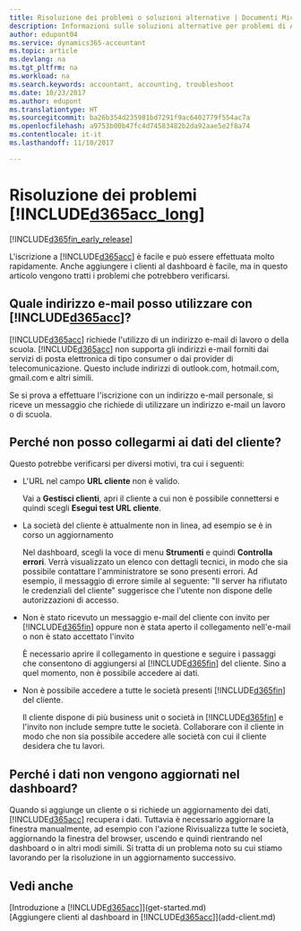 ```yaml
---
title: Risoluzione dei problemi o soluzioni alternative | Documenti Microsoft
description: Informazioni sulle soluzioni alternative per problemi di Accountant Hub per Dynamics 365.
author: edupont04
ms.service: dynamics365-accountant
ms.topic: article
ms.devlang: na
ms.tgt_pltfrm: na
ms.workload: na
ms.search.keywords: accountant, accounting, troubleshoot
ms.date: 10/23/2017
ms.author: edupont
ms.translationtype: HT
ms.sourcegitcommit: ba26b354d235981bd7291f9ac6402779f554ac7a
ms.openlocfilehash: a9753b00b47fc4d74583482b2da92aae5e2f8a74
ms.contentlocale: it-it
ms.lasthandoff: 11/10/2017

---
```

# <a name="troubleshooting-included365acclongincludesd365acclongmdmd"></a>Risoluzione dei problemi [!INCLUDE[d365acc_long](includes/d365acc_long_md.md)]
[!INCLUDE[d365fin_early_release](includes/d365fin_early_release.md.md)]

L'iscrizione a [!INCLUDE[d365acc](includes/d365acc_md.md)] è facile e può essere effettuata molto rapidamente. Anche aggiungere i clienti al dashboard è facile, ma in questo articolo vengono tratti i problemi che potrebbero verificarsi.

## <a name="what-email-address-can-i-use-with-included365accincludesd365accmdmd"></a>Quale indirizzo e-mail posso utilizzare con [!INCLUDE[d365acc](includes/d365acc_md.md)]?
[!INCLUDE[d365acc](includes/d365acc_md.md)] richiede l'utilizzo di un indirizzo e-mail di lavoro o della scuola. [!INCLUDE[d365acc](includes/d365acc_md.md)] non supporta gli indirizzi e-mail forniti dai servizi di posta elettronica di tipo consumer o dai provider di telecomunicazione. Questo include indirizzi di outlook.com, hotmail.com, gmail.com e altri simili.  

Se si prova a effettuare l'iscrizione con un indirizzo e-mail personale, si riceve un messaggio che richiede di utilizzare un indirizzo e-mail un lavoro o di scuola.  

## <a name="why-cant-i-connect-to-my-clients-data"></a>Perché non posso collegarmi ai dati del cliente?
Questo potrebbe verificarsi per diversi motivi, tra cui i seguenti:

- L'URL nel campo **URL cliente** non è valido.  

  Vai a **Gestisci clienti**, apri il cliente a cui non è possibile connettersi e quindi scegli **Esegui test URL cliente**.  
- La società del cliente è attualmente non in linea, ad esempio se è in corso un aggiornamento

  Nel dashboard, scegli la voce di menu **Strumenti** e quindi **Controlla errori**. Verrà visualizzato un elenco con dettagli tecnici, in modo che sia possibile contattare l'amministratore se sono presenti errori. Ad esempio, il messaggio di errore simile al seguente: "Il server ha rifiutato le credenziali del cliente" suggerisce che l'utente non dispone delle autorizzazioni di accesso.  
- Non è stato ricevuto un messaggio e-mail del cliente con invito per [!INCLUDE[d365fin](includes/d365fin_md.md)] oppure non è stata aperto il collegamento nell'e-mail o non è stato accettato l'invito

  È necessario aprire il collegamento in questione e seguire i passaggi che consentono di aggiungersi al [!INCLUDE[d365fin](includes/d365fin_md.md)] del cliente. Sino a quel momento, non è possibile accedere ai dati.  
- Non è possibile accedere a tutte le società presenti [!INCLUDE[d365fin](includes/d365fin_md.md)] del cliente.

  Il cliente dispone di più business unit o società in [!INCLUDE[d365fin](includes/d365fin_md.md)] e l'invito non include sempre tutte le società. Collaborare con il cliente in modo che non sia possibile accedere alle società con cui il cliente desidera che tu lavori.  

## <a name="why-doesnt-the-data-refresh-in-my-dashboard"></a>Perché i dati non vengono aggiornati nel dashboard?
Quando si aggiunge un cliente o si richiede un aggiornamento dei dati, [!INCLUDE[d365acc](includes/d365acc_md.md)] recupera i dati. Tuttavia è necessario aggiornare la finestra manualmente, ad esempio con l'azione Rivisualizza tutte le società, aggiornando la finestra del browser, uscendo e quindi rientrando nel dashboard o in altri modi simili. Si tratta di un problema noto su cui stiamo lavorando per la risoluzione in un aggiornamento successivo.  

## <a name="see-also"></a>Vedi anche
[Introduzione a [!INCLUDE[d365acc](includes/d365acc_md.md)]](get-started.md)  
[Aggiungere clienti al dashboard in [!INCLUDE[d365acc](includes/d365acc_md.md)]](add-client.md)  

